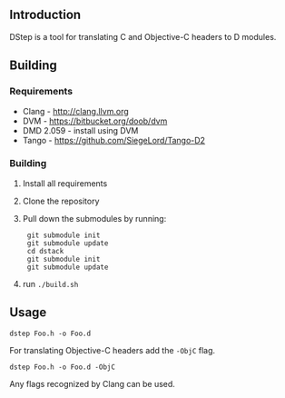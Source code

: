 ## Introduction

DStep is a tool for translating C and Objective-C headers to D modules.

## Building

### Requirements

* Clang - http://clang.llvm.org
* DVM - https://bitbucket.org/doob/dvm
* DMD 2.059 - install using DVM
* Tango - https://github.com/SiegeLord/Tango-D2

### Building

1. Install all requirements
2. Clone the repository
3. Pull down the submodules by running:

		git submodule init
		git submodule update
		cd dstack
		git submodule init
		git submodule update

4. run `./build.sh`

## Usage

	dstep Foo.h -o Foo.d

For translating Objective-C headers add the `-ObjC` flag.

	dstep Foo.h -o Foo.d -ObjC

Any flags recognized by Clang can be used.